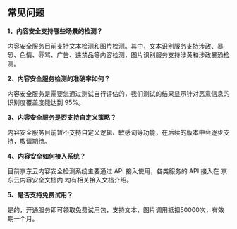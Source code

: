 ## 		常见问题

**1、内容安全支持哪些场景的检测？**

内容安全服务目前支持文本检测和图片检测。其中，文本识别服务支持涉政、暴恐、色情、辱骂、广告、违禁品等内容检测，图片识别服务支持涉黄和涉政暴恐检测。

**2、内容安全服务检测的准确率如何？**

内容安全服务是需要您通过测试自行评估的，我们测试的结果显示针对恶意信息的识别度覆盖度能达到 95%。

**3、内容安全服务是否支持自定义策略？**

内容安全服务目前暂不支持自定义逻辑、敏感词等功能，在后续的版本中会逐步支持，敬请期待。

**4、内容安全如何接入系统？**

目前京东云内容安全检测系统主要通过 API 接入使用，各类服务的 API 接入在 京东云内容安全文档内 均有相关接入文档介绍。

**5、是否支持免费试用？**

是的，开通服务即可领取免费试用包，支持文本、图片调用抵扣50000次，有效期一个月。